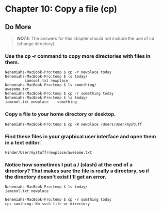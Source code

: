 
# Chapter 10: Copy a file (cp)

## Do More
> ***NOTE***: The answers for this chapter should not include the use of cd (change directory).

### Use the cp -r command to copy more directories with files in them.
    
    Nehemiahs-MacBook-Pro:temp $ cp -r newplace today
    Nehemiahs-MacBook-Pro:temp $ ls today/
             iamcool.txt newplace
    Nehemiahs-MacBook-Pro:temp $ ls something/
    awesome.txt
    Nehemiahs-MacBook-Pro:temp $ cp -r something today
    Nehemiahs-MacBook-Pro:temp $ ls today/
    iamcool.txt newplace    something
    
### Copy a file to your home directory or desktop.

    Nehemiahs-MacBook-Pro:temp $ cp -R newplace /Users/User/mystuff
    
### Find these files in your graphical user interface and open them in a text editor.

    Finder/User/mystuff/newplace/awesome.txt
    
### Notice how sometimes I put a / (slash) at the end of a directory? That makes sure the file is really a directory, so if the directory doesn't exist I'll get an error.

    Nehemiahs-MacBook-Pro:temp $ ls today/
    iamcool.txt newplace
        
    Nehemiahs-MacBook-Pro:temp $ cp -r somthing today
    cp: somthing: No such file or directory    
